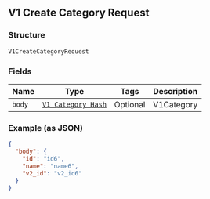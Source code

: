 ## V1 Create Category Request

### Structure

`V1CreateCategoryRequest`

### Fields

| Name | Type | Tags | Description |
|  --- | --- | --- | --- |
| `body` | [`V1 Category Hash`](/doc/models/v1-category.md) | Optional | V1Category |

### Example (as JSON)

```json
{
  "body": {
    "id": "id6",
    "name": "name6",
    "v2_id": "v2_id6"
  }
}
```

